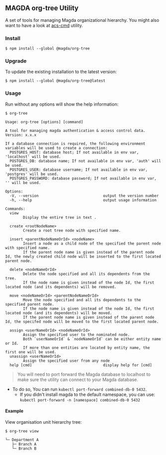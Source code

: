 ## MAGDA org-tree Utility

A set of tools for managing Magda organizational hierarchy. You might also want to have a look at [acs-cmd](https://www.npmjs.com/package/@magda/acs-cmd) utility.

### Install

```
$ npm install --global @magda/org-tree
```

### Upgrade

To update the existing installation to the latest version:

```
$ npm install --global @magda/org-tree@latest
```

### Usage

Run without any options will show the help information:

```
$ org-tree

Usage: org-tree [options] [command]

A tool for managing magda authentication & access control data. Version: x.x.x

If a database connection is required, the following environment variables will be used to create a connection:
  POSTGRES_HOST: database host; If not available in env var, 'localhost' will be used.
  POSTGRES_DB: database name; If not available in env var, 'auth' will be used.
  POSTGRES_USER: database username; If not available in env var, 'postgres' will be used.
  POSTGRES_PASSWORD: database password; If not available in env var, '' will be used.

Options:
  -V, --version                             output the version number
  -h, --help                                output usage information

Commands:
  view
        Display the entire tree in text .

  create <rootNodeName>
        Create a root tree node with specified name.

  insert <parentNodeNameOrId> <nodeName>
        Insert a node as a child node of the specified the parent node with specified name.
        If the parent node name is given instead of the parent node Id, the newly created child node will be inserted to the first located parent node.

  delete <nodeNameOrId>
        Delete the node specified and all its dependents from the tree.
        If the node name is given instead of the node Id, the first located node (and its dependents) will be removed.

  move <nodeNameOrId> <parentNodeNameOrId>
        Move the node specified and all its dependents to the specified parent node.
        If the node name is given instead of the node Id, the first located node (and its dependents) will be moved.
        If the parent node name is given instead of the parent node Id, the specifed node will be moved to the first located parent node.

  assign <userNameOrId> <nodeNameOrId>
        Assign the specified user to the nominated node.
        Both `userNameOrId` & `nodeNameOrId` can be either entity name or Id.
        If more than one entities are located by entity name, the first one will be used.
  unassign <userNameOrId>
        Assign the specified user from any node
  help [cmd]                                display help for [cmd]
```

> You will need to port forward the Magda database to localhost to make sure the utility can connect to your Magda database.

-   To do so, You can run `kubectl port-forward combined-db-0 5432`.
    -   If you didn't install magda to the default namespace, you can use: `kubectl port-forward -n [namespace] combined-db-0 5432`

#### Example

View organisation unit hierarchy tree:

```
$ org-tree view

└─ Department A
   ├─ Branch A
   └─ Branch B

```
